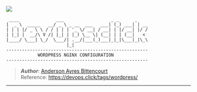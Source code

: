 <img src="https://s3.amazonaws.com/devops.public/images/devops.click/devops.click_github_markdown.png">


```
 ____              ___                  _ _      _
|  _ \  _____   __/ _ \ _ __  ___   ___| (_) ___| | __
| | | |/ _ \ \ / / | | | '_ \/ __| / __| | |/ __| |/ /
| |_| |  __/\ V /| |_| | |_) \__ \| (__| | | (__|   <
|____/ \___| \_/  \___/| .__/|___(_)___|_|_|\___|_|\_\
                       |_|
------------------------------------------------------
            WORDPRESS NGINX CONFIGURATION
------------------------------------------------------
```
> **_Author_**: [Anderson Ayres Bittencourt](https://anderson.devops.click)<br>Reference: https://devops.click/tags/wordpress/

---
